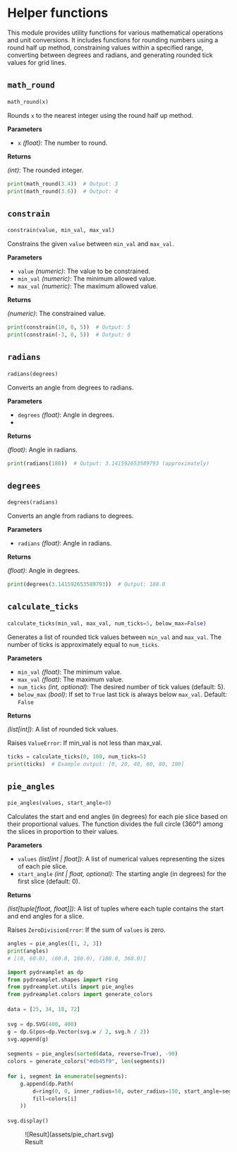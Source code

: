 # Helper functions

This module provides utility functions for various mathematical operations and unit conversions. It includes functions for rounding numbers using a round half up method, constraining values within a specified range, converting between degrees and radians, and generating rounded tick values for grid lines.

## <span class="func"></span>`math_round`

```py
math_round(x)
```

Rounds `x` to the nearest integer using the round half up method.

<span class="param">**Parameters**</span>

- `x` *(float)*: The number to round.

<span class="returns">**Returns**</span>

*(int)*: The rounded integer.

```py
print(math_round(3.4))  # Output: 3
print(math_round(3.6))  # Output: 4
```

## <span class="func"></span>`constrain`

```py
constrain(value, min_val, max_val)
```

Constrains the given `value` between `min_val` and `max_val`.

<span class="param">**Parameters**</span>

- `value` *(numeric)*: The value to be constrained.
- `min_val` *(numeric)*: The minimum allowed value.
- `max_val` *(numeric)*: The maximum allowed value.

<span class="returns">**Returns**</span>

*(numeric)*: The constrained value.

```py
print(constrain(10, 0, 5))  # Output: 5
print(constrain(-3, 0, 5))  # Output: 0
```

## <span class="func"></span>`radians`

```py
radians(degrees)
```

Converts an angle from degrees to radians.

<span class="param">**Parameters**</span>

- `degrees` *(float)*: Angle in degrees.
- 
<span class="returns">**Returns**</span>

*(float)*: Angle in radians.

```py
print(radians(180))  # Output: 3.141592653589793 (approximately)
```

## <span class="func"></span>`degrees`

```py
degrees(radians)
```

Converts an angle from radians to degrees.

<span class="param">**Parameters**</span>

- `radians` *(float)*: Angle in radians.

<span class="returns">**Returns**</span>

*(float)*: Angle in degrees.

```py
print(degrees(3.141592653589793))  # Output: 180.0
```

## <span class="func"></span>`calculate_ticks`

```py
calculate_ticks(min_val, max_val, num_ticks=5, below_max=False)
```

Generates a list of rounded tick values between `min_val` and `max_val`. The number of ticks is approximately equal to `num_ticks`.

<span class="param">**Parameters**</span>

- `min_val` *(float)*: The minimum value.
- `max_val` *(float)*: The maximum value.
- `num_ticks` *(int, optional)*: The desired number of tick values (default: 5).
- `below_max` *(bool)*: If set to `True` last tick is always below `max_val`. Default: `False`

<span class="returns">**Returns**</span>

*(list[int])*: A list of rounded tick values.

Raises `ValueError`: If min_val is not less than max_val.

```py
ticks = calculate_ticks(0, 100, num_ticks=5)
print(ticks)  # Example output: [0, 20, 40, 60, 80, 100]
```

## <span class="func"></span>`pie_angles`

```py
pie_angles(values, start_angle=0)
```
Calculates the start and end angles (in degrees) for each pie slice based on their proportional values. The function divides the full circle (360°) among the slices in proportion to their values.

<span class="param">**Parameters**</span>

- `values` *(list[int | float])*: A list of numerical values representing the sizes of each pie slice.
- `start_angle` *(int | float, optional)*: The starting angle (in degrees) for the first slice (default: 0).

<span class="returns">**Returns**</span>

*(list[tuple[float, float]])*: A list of tuples where each tuple contains the start and end angles for a slice.

Raises `ZeroDivisionError`: If the sum of `values` is zero.

```py
angles = pie_angles([1, 2, 3])
print(angles)  
# [(0, 60.0), (60.0, 180.0), (180.0, 360.0)]
```

```py title="Usage example"
import pydreamplet as dp
from pydreamplet.shapes import ring
from pydreamplet.utils import pie_angles
from pydreamplet.colors import generate_colors

data = [25, 34, 18, 72]

svg = dp.SVG(400, 400)
g = dp.G(pos=dp.Vector(svg.w / 2, svg.h / 2))
svg.append(g)

segments = pie_angles(sorted(data, reverse=True), -90)
colors = generate_colors("#db45f9", len(segments))

for i, segment in enumerate(segments):
    g.append(dp.Path(
        d=ring(0, 0, inner_radius=50, outer_radius=150, start_angle=segment[0], end_angle=segment[1]),
        fill=colors[i]
    ))

svg.display()
```
<figure class="light-dark-bg" markdown="span">
  ![Result](assets/pie_chart.svg)
  <figcaption>Result</figcaption>
</figure>